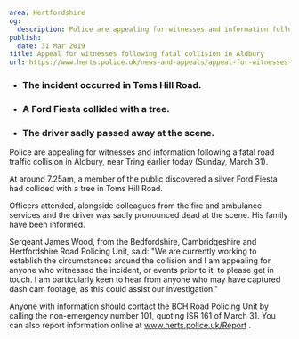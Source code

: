 ```yaml
area: Hertfordshire
og:
  description: Police are appealing for witnesses and information following a fatal road traffic collision in Aldbury, near Tring earlier today (Sunday, March 31).
publish:
  date: 31 Mar 2019
title: Appeal for witnesses following fatal collision in Aldbury
url: https://www.herts.police.uk/news-and-appeals/appeal-for-witnesses-following-fatal-collision-in-aldbury-2833d
```

* ### The incident occurred in Toms Hill Road.

 * ### A Ford Fiesta collided with a tree.

 * ### The driver sadly passed away at the scene.

Police are appealing for witnesses and information following a fatal road traffic collision in Aldbury, near Tring earlier today (Sunday, March 31).

At around 7.25am, a member of the public discovered a silver Ford Fiesta had collided with a tree in Toms Hill Road.

Officers attended, alongside colleagues from the fire and ambulance services and the driver was sadly pronounced dead at the scene. His family have been informed.

Sergeant James Wood, from the Bedfordshire, Cambridgeshire and Hertfordshire Road Policing Unit, said: "We are currently working to establish the circumstances around the collision and I am appealing for anyone who witnessed the incident, or events prior to it, to please get in touch. I am particularly keen to hear from anyone who may have captured dash cam footage, as this could assist our investigation."

Anyone with information should contact the BCH Road Policing Unit by calling the non-emergency number 101, quoting ISR 161 of March 31. You can also report information online at www.herts.police.uk/Report _._

